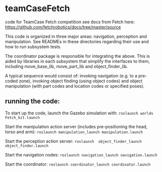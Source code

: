 # teamCaseFetch
code for TeamCase Fetch competition
see docs from Fetch here:
https://github.com/fetchrobotics/docs/tree/master/source

This code is organized in three major areas: navigation, perception and manipulation.
See READMEs in these directories regarding their use and how to run subsystem tests.

The coordinator package is responsible for integrating the above.  This is aided by libraries in
each subsystem that simplify the interfaces to them, including move_base_lib, move_part_lib and object_finder_lib.

A typical sequence would consist of: invoking navigation (e.g. to a pre-coded zone), invoking object finding 
(using object codes) and object manipulation (with part codes and location  codes or specified poses).

## running the code:
To start up the code, launch the Gazebo simulation with:
`roslaunch worlds Fetch_kit.launch`

Start the manipulation action server (includes pre-positioning the head, torso and arm):
`roslaunch manipulation_launch manipulation.launch`

Start the perception action server:
`roslaunch  object_finder_launch object_finder.launch`

Start the navigation nodes: 
`roslaunch navigation_launch navigation.launch`

Start the coordinator:
`roslaunch coordinator_launch coordinator.launch`
